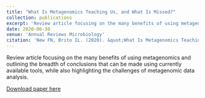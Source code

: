 ```yaml
---
title: "What Is Metagenomics Teaching Us, and What Is Missed?"
collection: publications
excerpt: 'Review article focusing on the many benefits of using metagenomics and outlining the breadth of conclusions that can be made using currently available tools, while also highlighting the challenges of metagenomic data analysis.'
date: 2020-06-30
venue: 'Annual Reviews Microbiology'
citation: 'New FN, Brito IL. (2020). &quot;What Is Metagenomics Teaching Us, and What Is Missed?&quot; <i>Annual Reviews Microbiology</i>. 74:117-35.'
---
```


Review article focusing on the many benefits of using metagenomics and outlining the breadth of conclusions that can be made using currently available tools, while also highlighting the challenges of metagenomic data analysis.

[Download paper here](http://fnew.github.io/files/new_brito.pdf)
